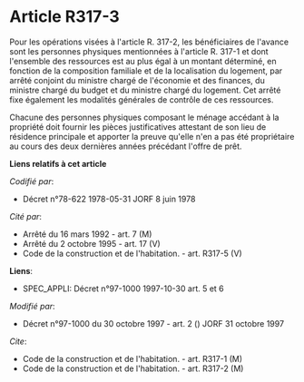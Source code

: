 # Article R317-3

Pour les opérations visées à l'article R. 317-2, les bénéficiaires de l'avance sont les personnes physiques mentionnées à
l'article R. 317-1 et dont l'ensemble des ressources est au plus égal à un montant déterminé, en fonction de la composition
familiale et de la localisation du logement, par arrêté conjoint du ministre chargé de l'économie et des finances, du
ministre chargé du budget et du ministre chargé du logement. Cet arrêté fixe également les modalités générales de contrôle de
ces ressources.

Chacune des personnes physiques composant le ménage accédant à la propriété doit fournir les pièces justificatives attestant
de son lieu de résidence principale et apporter la preuve qu'elle n'en a pas été propriétaire au cours des deux dernières
années précédant l'offre de prêt.

**Liens relatifs à cet article**

_Codifié par_:

  - Décret n°78-622 1978-05-31 JORF 8 juin 1978

_Cité par_:

  - Arrêté du 16 mars 1992 - art. 7 (M)
  - Arrêté du 2 octobre 1995 - art. 17 (V)
  - Code de la construction et de l'habitation. - art. R317-5 (V)

**Liens**:

  - SPEC_APPLI: Décret n°97-1000 1997-10-30 art. 5 et 6

_Modifié par_:

  - Décret n°97-1000 du 30 octobre 1997 - art. 2 () JORF 31 octobre 1997

_Cite_:

  - Code de la construction et de l'habitation. - art. R317-1 (M)
  - Code de la construction et de l'habitation. - art. R317-2 (M)
